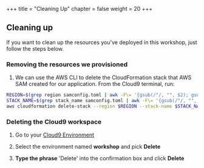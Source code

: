 +++
title = "Cleaning Up"
chapter = false
weight = 20
+++

## Cleaning up

If you want to clean up the resources you've deployed in this workshop, just follow the steps below.

### Removing the resources we provisioned

1. We can use the AWS CLI to delete the CloudFormation stack that AWS SAM created for our application. From the Cloud9 terminal, run: 
   
```bash
REGION=$(grep region samconfig.toml | awk -F\= '{gsub(/"/, "", $2); gsub(/ /, "", $2); print $2}')
STACK_NAME=$(grep stack_name samconfig.toml | awk -F\= '{gsub(/"/, "", $2); gsub(/ /, "", $2); print $2}')
aws cloudformation delete-stack --region $REGION --stack-name $STACK_NAME
```


### Deleting the Cloud9 workspace

1. Go to your [Cloud9 Environment](https://us-east-1.console.aws.amazon.com/cloud9/home?region=us-east-1)

2. Select the environment named **workshop** and pick **Delete**

3. **Type the phrase** 'Delete' into the confirmation box and click **Delete**